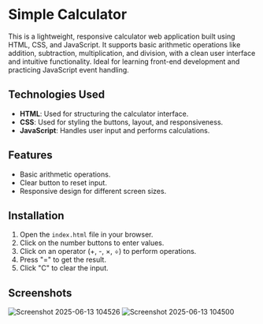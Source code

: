 
# Simple Calculator

This is a lightweight, responsive calculator web application built using HTML, CSS, and JavaScript. It supports basic arithmetic operations like addition, subtraction, multiplication, and division, with a clean user interface and intuitive functionality. Ideal for learning front-end development and practicing JavaScript event handling.


## Technologies Used

- **HTML**: Used for structuring the calculator interface.
- **CSS**: Used for styling the buttons, layout, and responsiveness.
- **JavaScript**: Handles user input and performs calculations.
## Features

- Basic arithmetic operations.
- Clear button to reset input.
- Responsive design for different screen sizes.


## Installation

1. Open the `index.html` file in your browser.
2. Click on the number buttons to enter values.
3. Click on an operator (+, -, ×, ÷) to perform operations.
4. Press "=" to get the result.
5. Click "C" to clear the input.
    

## Screenshots


![Screenshot 2025-06-13 104526](https://github.com/user-attachments/assets/c4088073-0f53-47e5-b1eb-c6765ec3a15a)
![Screenshot 2025-06-13 104500](https://github.com/user-attachments/assets/ced26e42-65ed-496a-a513-cfe49d2ded78)
